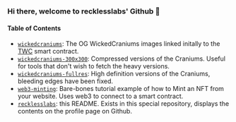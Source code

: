### Hi there, welcome to recklesslabs' Github 👋

#### Table of Contents

- [`wickedcraniums`](https://github.com/recklesslabs/wickedcraniums): The OG WickedCraniums images linked initally to the [TWC](https://etherscan.io/token/0x85f740958906b317de6ed79663012859067e745b) smart contract.
- [`wickedcraniums-300x300`](https://github.com/recklesslabs/wickedcraniums-300x300): Compressed versions of the Craniums. Useful for tools that don't wish to fetch the heavy versions.
- [`wickedcraniums-fullres`](https://github.com/recklesslabs/wickedcraniums-fullres): High definition versions of the Craniums, bleeding edges have been fixed.
- [`web3-minting`](https://github.com/recklesslabs/web3-minting): Bare-bones tutorial example of how to Mint an NFT from your website. Uses web3 to connect to a smart contract.
- [`recklesslabs`](https://github.com/recklesslabs/recklesslabs): this README. Exists in this special repository, displays the contents on the profile page on Github.
